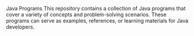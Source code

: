 Java Programs
This repository contains a collection of Java programs that cover a variety of concepts and problem-solving scenarios. These programs can serve as examples, references, or learning materials for Java developers.
